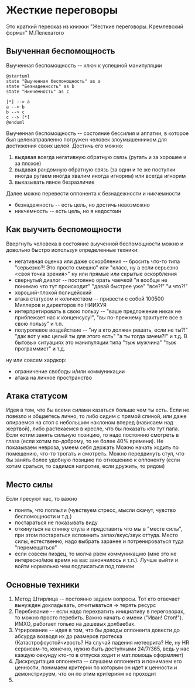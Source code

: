 # Жесткие переговоры
Это краткий пересказ из книжки "Жесткие переговоры. Кремлевский формат" М.Пелехатого

## Выученная беспомощность
Выученная беспомощность -- ключ к успешной манипуляции

```puml
@startuml
state "Выученная беспомощность" as a
state "Безнадежность" as b 
state "Никчемность" as c

[*] --> a 
a --> b
b --> c 
c --> [*]
@enduml
```

Выученная беспомощность -- состояние бессилия и аппатии, в которое был целенаправленно погружен человек злоумышенником для достижения своих целей. Достичь его можно:
1. выдавая всегда негативную обратную связь (ругать и за хорошее и за плохое)
2. выдавая рандомную обратную связь (за одни и те же поступки иногда ругаем иногда хвалим иногда игнорим) или всегда игнорим
3. выказывать явное безразличие

Далее можно перевести оппонента к безнадежности и никчемности
- безнадежность -- есть цель, но достичь невозможно
- никчемность -- есть цель, но я недостоин

## Как выучить беспомощности
Ввергнуть человека в состояние выученной беспомощности можно и довольно быстро используя определенные техники:
- негативная оценка или даже оскорбления -- бросить что-то типа "серьезно?! Это просто смешно" или "класс, ну а если серьезно <своя точка зрения>" ну или прямые или скрытые оскорбления
- свернутый диалог -- постоянно орать чаечкой "я вообще не понимаю что тут происходит" "давай быстрее уже" "все?!" "и что?!"
- хороший-плохой полицейский
- атака статусом и количеством -- привести с собой 100500 Миллеров и директоров по НИИХУЯ
- интерпретировать в свою пользу -- "ваше предложение никак не приблежает нас к конценсусу!", "вы по-прежнему трактуете все в свою пользу" и т.п.
- полуролевое воздействие -- "ну а кто должен решать, если не ты?!" "дак вот у нас целый ты для этого есть" "а ты тогда зачем?!" и т.д. В бытовых ситуациях это манипуляции типа "тыж мужчина" "тыж программист" и т.д.

ну или совсем хардкор:
- ограничение свободы и/или коммуникации
- атака на личное пространство

## Атака статусом
Идея в том, что бы всеми силами казаться больше чем ты есть. Если не повезло и общаетесь лично, то либо сидим с прямой спиной, или даже опираемся на стол с небольшим наклоном вперед (нависаем над жертвой), либо растекаемся в кресле, что бы показать кто тут папа. Если котим занять сильную позицию, то надо постоянно смотреть в глаза (если хотим по-доброму, то не более 40% времени). Не показываем невроза, умеем себя держать
Можно начать ходить по помещению, что-то трогать и смотреть. Можно передвинуть стул, что бы занять более удобную позицию по отношению к оппоненту (если хотим сраться, то садимся напротив, если дружить, то рядом)
## Место силы
Если пресуют нас, то важно
- понять, что поплыли (чувствуем стресс, мысли скачут, чувство беспомощности и т.д.)
- постараться не показывать виду
- откинуться на спинку стула и представить что мы в "месте силы", при этом постараться вспомнить запах/вкус/звук оттуда. Место силы, естественно, надо выбрать заранее и потренироваться туда "перемещаться"
- если совсем пиздец, то молча рвем коммуникацию (мне это не интересно/мое время на вас закончилось и т.п.). Лучше выйти и войти нормально чем подписаться под говном
## Основные техники
1. Метод Штирлица -- постоянно задаем вопросы. Тот кто отвечает вынужден докладывать, отчитываться => терять ресурс
2. Перебивание -- если надо перехватить инициативу в переговорах, то можно просто перебить. Важно начать с имени ("Иван! Стоп!"). ИМХО, работает только на дешевых долбаебах.
3. Утрирование -- идея в том, что бы доводы оппонента довести до абсурда возводя их до размеров гротеска (Катастрофоустойчивость? На случай падения метеорита? Не, ну HR сервисам-то, конечно, нужно быть доступными 24/7/365, ведь у нас каждую секунду кто-то в отпуска ходит и мат.помощь оформляет)
4. Дискредитация оппонента -- слушаем оппонента и понимаем его ценности, понимаем критерии по которым он идет к ценности и демонстрируем, что он по этим критериям не проходит
5. 